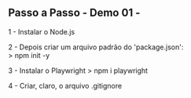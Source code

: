 ## Passo a Passo - Demo 01 - 

1 - Instalar o Node.js

2 - Depois criar um arquivo padrão do 'package.json':   
    > npm init -y
    
3 - Instalar o Playwright
    > npm i playwright

4 - Criar, claro, o arquivo .gitignore
